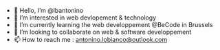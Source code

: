 - 👋 Hello, I’m @lbantonino
- 👀 I’m interested in web devlopement & technology
- 🌱 I’m currently learning the web developpement @BeCode in Brussels
- 💞️ I’m looking to collaborate on web & software developpement
- 📫 How to reach me : antonino.lobianco@outlook.com

<!---
lbantonino/lbantonino is a ✨ special ✨ repository because its `README.md` (this file) appears on your GitHub profile.
You can click the Preview link to take a look at your changes.
--->
